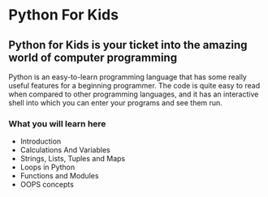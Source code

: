 # Python For Kids

## Python for Kids is your ticket into the amazing world of computer programming

Python is an easy-to-learn programming language that has some
really useful features for a beginning programmer. The code is quite
easy to read when compared to other programming languages, and
it has an interactive shell into which you can enter your programs
and see them run. 

### What you will learn here
- Introduction
- Calculations And Variables
- Strings, Lists, Tuples and Maps
- Loops in Python
- Functions and Modules
- OOPS concepts
